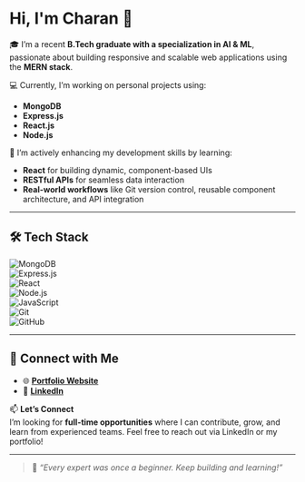 # Hi, I'm Charan 👋

🎓 I’m a recent **B.Tech graduate with a specialization in AI & ML**, passionate about building responsive and scalable web applications using the **MERN stack**.

💻 Currently, I’m working on personal projects using:  
- **MongoDB**  
- **Express.js**  
- **React.js**  
- **Node.js**

🚀 I’m actively enhancing my development skills by learning:  
- **React** for building dynamic, component-based UIs  
- **RESTful APIs** for seamless data interaction  
- **Real-world workflows** like Git version control, reusable component architecture, and API integration

---

## 🛠️ Tech Stack

![MongoDB](https://img.shields.io/badge/MongoDB-4EA94B?style=for-the-badge&logo=mongodb&logoColor=white)  
![Express.js](https://img.shields.io/badge/Express.js-000000?style=for-the-badge&logo=express&logoColor=white)  
![React](https://img.shields.io/badge/React-20232A?style=for-the-badge&logo=react&logoColor=61DAFB)  
![Node.js](https://img.shields.io/badge/Node.js-339933?style=for-the-badge&logo=nodedotjs&logoColor=white)  
![JavaScript](https://img.shields.io/badge/JavaScript-F7DF1E?style=for-the-badge&logo=javascript&logoColor=black)  
![Git](https://img.shields.io/badge/Git-F05032?style=for-the-badge&logo=git&logoColor=white)  
![GitHub](https://img.shields.io/badge/GitHub-181717?style=for-the-badge&logo=github&logoColor=white)

---

## 🔗 Connect with Me

- 🌐 [**Portfolio Website**](https://charan08-glitch.github.io/portfolio/)  
- 💼 [**LinkedIn**](https://www.linkedin.com/in/tejavath-charan0606/)

📫 **Let’s Connect**  
I’m looking for **full-time opportunities** where I can contribute, grow, and learn from experienced teams. Feel free to reach out via LinkedIn or my portfolio!

---

> 🧠 *“Every expert was once a beginner. Keep building and learning!”*
